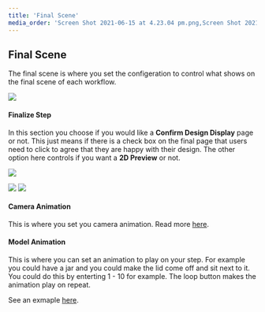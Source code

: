 ```yaml
---
title: 'Final Scene'
media_order: 'Screen Shot 2021-06-15 at 4.23.04 pm.png,Screen Shot 2021-06-15 at 4.24.33 pm.png,Screen Shot 2021-06-15 at 4.24.28 pm.png,Screen Shot 2021-06-15 at 4.24.17 pm.png,Screen Shot 2021-06-16 at 9.06.10 am.png,Screen Shot 2021-06-16 at 9.08.29 am.png'
---
```


## Final Scene

The final scene is where you set the configeration to control what shows on the final scene of each workflow.

![](https://help.spiff.com.au/user/pages/04.Spiff-Concepts/03.workflows/04.final-scene/Screen%20Shot%202021-06-15%20at%204.23.04%20pm.png)

#### Finalize Step

In this section you choose if you would like a **Confirm Design Display** page or not. This just means if there is a check box on the final page that users need to click to agree that they are happy with their design. The other option here controls if you want a **2D Preview** or not.

![](https://help.spiff.com.au/user/pages/04.Spiff-Concepts/03.workflows/04.final-scene/Screen%20Shot%202021-06-15%20at%204.24.17%20pm.png)

![](https://help.spiff.com.au/user/pages/04.Spiff-Concepts/03.workflows/04.final-scene/Screen%20Shot%202021-06-16%20at%209.06.10%20am.png) ![](https://help.spiff.com.au/user/pages/04.Spiff-Concepts/03.workflows/04.final-scene/Screen%20Shot%202021-06-16%20at%209.08.29%20am.png)

#### Camera Animation

This is where you set you camera animation. Read more [here](https://help.spiff.com.au/spiff-concepts/workflows/step-details/step-animation).

#### Model Animation

This is where you can set an animation to play on your step. For example you could have a jar and you could make the lid come off and sit next to it. You could do this by enterting 1 - 10 for example. The loop button makes the animation play on repeat.

See an exmaple [here](https://demo.spiff.com.au/collections/demo-products/products/the-egg).